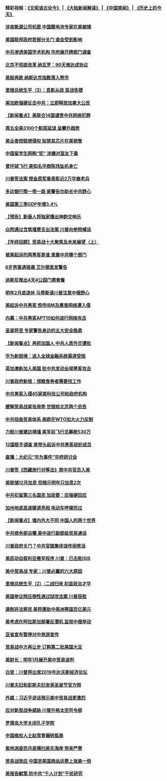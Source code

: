 #### 精彩视频：[《文昭谈古论今》](https://github.com/gfw-breaker/wenzhao/blob/master/README.md?t=12220631) | [《大陆新闻解读》](https://github.com/gfw-breaker/ntdtv-comedy/blob/master/README.md?t=12220631) | [《中国禁闻》](https://github.com/gfw-breaker/ntdtv-news/blob/master/README.md?t=12220631) | [《历史上的今天》](https://github.com/gfw-breaker/today-in-history/blob/master/README.md?t=12220631) 

#### [涉盗能源公司机密 中国籍电池专家在美被捕](../pages/nsc412/n10925941.md?t=12220631) 

#### [美国联邦政府若部分关门 谁会受到影响](../pages/nsc412/n10925776.md?t=12220631) 

#### [中共渗透美国学术机构 华府展开跨部门调查](../pages/nsc412/n10925859.md?t=12220631) 

#### [北京不彻底改革 纳瓦罗：90天难达成协议](../pages/nsc412/n10925767.md?t=12220631) 

#### [美股再跌 纳斯达克指数落入熊市](../pages/nsc412/n10925769.md?t=12220631) 

#### [里根总统生平（3）：息影从政 首战告捷](../pages/nsc412/n10925669.md?t=12220631) 

#### [美加欧强硬反击中共：立即释放加拿大公民](../pages/nsc412/n10925745.md?t=12220631) 

#### [【新闻看点】美联合14国谴责中共网络犯罪](../pages/nsc412/n10925163.md?t=12220631) 

#### [周五全美3100个航班延误 呈攀升趋势](../pages/nsc412/n10925657.md?t=12220631) 

#### [美业者控联想侵权 拟禁其芯片在美销售](../pages/nsc412/n10925688.md?t=12220631) 

#### [中国留学生网购“铊” 涉嫌对室友下毒](../pages/nsc412/n10925514.md?t=12220631) 

#### [曾环球飞行 美知名华商陈玮坠机身亡](../pages/nsc412/n10925460.md?t=12220631) 

#### [川普签法案 授金质奖章表彰近2万华裔老兵](../pages/nsc412/n10924942.md?t=12220631) 

#### [多边银行帮一带一路 美警告勿助长中共野心](../pages/nsc412/n10925309.md?t=12220631) 

#### [美国第三季GDP年增3.4%](../pages/nsc412/n10925088.md?t=12220631) 

#### [【预告】新唐人将独家播出神韵交响乐](../pages/nsc412/n10912037.md?t=12220631) 

#### [众院通过含筑墙费支出法案 川普向参院喊话](../pages/nsc412/n10925061.md?t=12220631) 

#### [【年终回顾】贸易战十大聚焦及未来展望（上）](../pages/nsc412/n10918329.md?t=12220631) 

#### [被美起诉的两黑客是谁 隶属中共哪个部门](../pages/nsc412/n10923895.md?t=12220631) 

#### [6岁男童遇狼袭 艾尔德里发警告](../pages/nsc412/n10923890.md?t=12220631) 

#### [迪斯尼推出4天4公园门票套餐](../pages/nsc412/n10923825.md?t=12220631) 

#### [明年2月底退休 马蒂斯请川普注意中俄野心](../pages/nsc412/n10923696.md?t=12220631) 

#### [美起诉中共黑客 惊传IBM及惠普网络遭入侵](../pages/nsc412/n10923571.md?t=12220631) 

#### [内幕：中共黑客APT10如何进行网络攻击](../pages/nsc412/n10923423.md?t=12220631) 

#### [圣诞将至 专家警告身边的五大安全隐患](../pages/nsc412/n10923394.md?t=12220631) 

#### [【新闻看点】再抓加国人 中共人质外交遭批](../pages/nsc412/n10922846.md?t=12220631) 

#### [华为新困境：进入全球金融系统渠道受阻](../pages/nsc412/n10923369.md?t=12220631) 

#### [英加澳新加入美国 批中共发动全球黑客攻击](../pages/nsc412/n10923357.md?t=12220631) 

#### [川普政府新规：领粮食券者需要找工作](../pages/nsc412/n10923162.md?t=12220631) 

#### [中共黑客入侵45家美科技公司和政府机构](../pages/nsc412/n10923136.md?t=12220631) 

#### [缓解贸易战紧张局势 世银给北京两个忠告](../pages/nsc412/n10923048.md?t=12220631) 

#### [中共扭曲贸易体系 美欧在WTO加大火力反制](../pages/nsc412/n10922906.md?t=12220631) 

#### [力挺川普建边境墙 美军前飞行员筹款530万](../pages/nsc412/n10922736.md?t=12220631) 

#### [12国联手调查 美带头起诉中共黑客组织成员](../pages/nsc412/n10922820.md?t=12220631) 

#### [直播：大纪元“华为事件”华府研讨会](../pages/nsc412/n10921256.md?t=12220631) 

#### [川普签《西藏旅行对等法》禁中共官员入美](../pages/nsc412/n10921242.md?t=12220631) 

#### [美联储12月加息 但暗示明年只加息2次](../pages/nsc412/n10920893.md?t=12220631) 

#### [中共扣留第三名国民 加政要：应强硬回应](../pages/nsc412/n10920887.md?t=12220631) 

#### [加州地底高速隧道亮相 电动车呼啸而过](../pages/nsc412/n10920767.md?t=12220631) 

#### [【新闻看点】墙内外大不同 中国人的两个世界](../pages/nsc412/n10920712.md?t=12220631) 

#### [中共商务部自曝 美中进行副部级贸易通话](../pages/nsc412/n10920635.md?t=12220631) 

#### [川普政府关门？中共官媒集体误传闹笑话](../pages/nsc412/n10920340.md?t=12220631) 

#### [美启动自叙利亚撤军程序 川普：已击败ISIS](../pages/nsc412/n10920579.md?t=12220631) 

#### [美中贸易战 专家：川普必赢的六大原因](../pages/nsc412/n10920421.md?t=12220631) 

#### [里根总统生平（2）:二战归来 初显政治才华](../pages/nsc412/n10919484.md?t=12220631) 

#### [美国参议院压倒性通过狱改法案 川普获胜](../pages/nsc412/n10919122.md?t=12220631) 

#### [遏制非法移民 美将援助中美洲等国百亿美元](../pages/nsc412/n10919532.md?t=12220631) 

#### [美考虑在阿拉斯加部署反潜机 监视中俄举动](../pages/nsc412/n10919530.md?t=12220631) 

#### [亚省宣布暂停对中旅游宣传](../pages/nsc412/n10924180.md?t=12220631) 

#### [贸易战中方再让步 订购第二批美国大豆](../pages/nsc412/n10919154.md?t=12220631) 

#### [美财长：明年1月展开美中贸易谈判](../pages/nsc412/n10918842.md?t=12220631) 

#### [白宫：川普将出席2019年达沃斯经济论坛](../pages/nsc412/n10918624.md?t=12220631) 

#### [川普夫妇和彭斯夫妇发表圣诞节官方照](../pages/nsc412/n10918717.md?t=12220631) 

#### [外媒：习近平讲话预示美中贸易战更激烈](../pages/nsc412/n10918487.md?t=12220631) 

#### [应对新型战争威胁 川普升格太空司令部](../pages/nsc412/n10918501.md?t=12220631) 

#### [罗德岛大学关闭孔子学院](../pages/nsc412/n10918386.md?t=12220631) 

#### [中国维权人士赵常青辗转抵美](../pages/nsc412/n10918437.md?t=12220631) 

#### [极地涡旋恐月底横扫美东海岸 带来严寒](../pages/nsc412/n10918366.md?t=12220631) 

#### [贸易战效应 中国至美国商品运费上涨逾一倍](../pages/nsc412/n10918337.md?t=12220631) 

#### [美报告献策 防中共“千人计划”干扰研究](../pages/nsc412/n10916712.md?t=12220631) 

